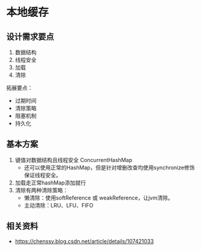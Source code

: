 # 本地缓存

## 设计需求要点
1. 数据结构
2. 线程安全
3. 加载
4. 清除

拓展要点：
- 过期时间
- 清除策略
- 阻塞机制
- 持久化   

## 基本方案
1. 键值对数据结构且线程安全 ConcurrentHashMap
   - 还可以使用正常的HashMap，但是针对增删改查均使用synchronize修饰保证线程安全。
2. 加载走正常hashMap添加就行
3. 清除有两种清除策略：
   - 懒清除：使用softReference 或 weakReference，让jvm清除。
   - 主动清除：LRU、LFU、FIFO
   

## 相关资料
- https://chenssy.blog.csdn.net/article/details/107421033